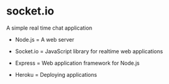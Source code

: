 # socket.io

A simple real time chat application

* Node.js = A web server

* Socket.io = JavaScript library for realtime web applications

* Express = Web application framework for Node.js

* Heroku = Deploying applications
